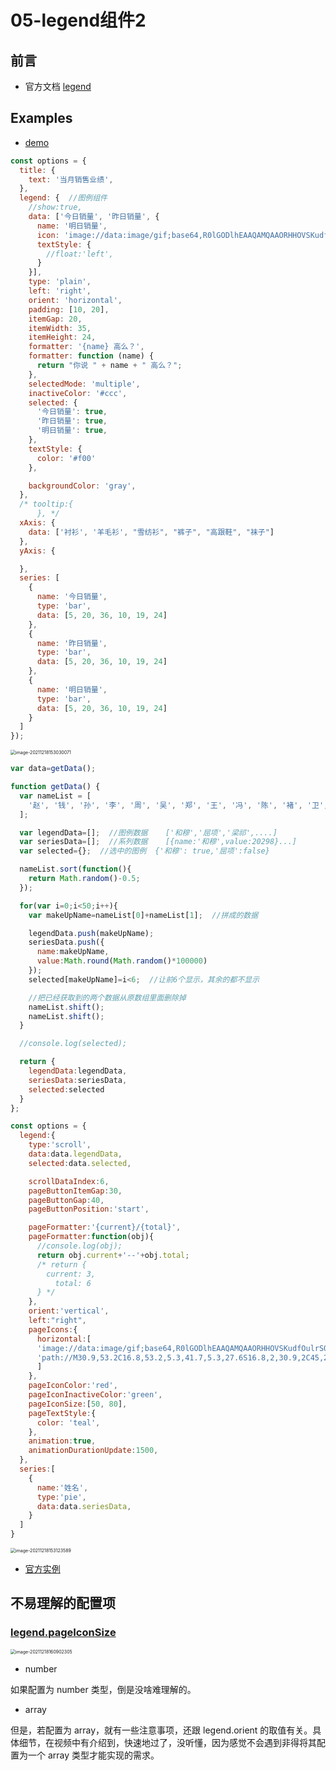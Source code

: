 # 05-legend组件2

## 前言

- 官方文档 [legend](https://echarts.apache.org/v4/zh/option.html#legend)

## Examples

- [demo](../codes/cxh/配置项legend.html)

```js
const options = {
  title: {
    text: '当月销售业绩',
  },
  legend: {  //图例组件
    //show:true,
    data: ['今日销量', '昨日销量', {
      name: '明日销量',
      icon: 'image://data:image/gif;base64,R0lGODlhEAAQAMQAAORHHOVSKudfOulrSOp3WOyDZu6QdvCchPGolfO0o/XBs/fNwfjZ0frl3/zy7////wAAAAAAAAAAAAAAAAAAAAAAAAAAAAAAAAAAAAAAAAAAAAAAAAAAAAAAAAAAAAAAACH5BAkAABAALAAAAAAQABAAAAVVICSOZGlCQAosJ6mu7fiyZeKqNKToQGDsM8hBADgUXoGAiqhSvp5QAnQKGIgUhwFUYLCVDFCrKUE1lBavAViFIDlTImbKC5Gm2hB0SlBCBMQiB0UjIQA7',
      textStyle: {
        //float:'left',
      }
    }],
    type: 'plain',
    left: 'right',
    orient: 'horizontal',
    padding: [10, 20],
    itemGap: 20,
    itemWidth: 35,
    itemHeight: 24,
    formatter: '{name} 高么？',
    formatter: function (name) {
      return "你说 " + name + " 高么？";
    },
    selectedMode: 'multiple',
    inactiveColor: '#ccc',
    selected: {
      '今日销量': true,
      '昨日销量': true,
      '明日销量': true,
    },
    textStyle: {
      color: '#f00'
    },

    backgroundColor: 'gray',
  },
  /* tooltip:{
      }, */
  xAxis: {
    data: ['衬衫', '羊毛衫', "雪纺衫", "裤子", "高跟鞋", "袜子"]
  },
  yAxis: {

  },
  series: [
    {
      name: '今日销量',
      type: 'bar',
      data: [5, 20, 36, 10, 19, 24]
    },
    {
      name: '昨日销量',
      type: 'bar',
      data: [5, 20, 36, 10, 19, 24]
    },
    {
      name: '明日销量',
      type: 'bar',
      data: [5, 20, 36, 10, 19, 24]
    }
  ]
});
```

<img src="https://gitee.com/dahuyou_top/pic-bed/raw/master/uPic/image-20211218153030071.png" alt="image-20211218153030071" style="zoom:50%;" />

```js
var data=getData();

function getData() {
  var nameList = [
    '赵', '钱', '孙', '李', '周', '吴', '郑', '王', '冯', '陈', '褚', '卫', '蒋', '沈', '韩', '杨', '朱', '秦', '尤', '许', '何', '吕', '施', '张', '孔', '曹', '严', '华', '金', '魏', '陶', '姜', '戚', '谢', '邹', '喻', '柏', '水', '窦', '章', '云', '苏', '潘', '葛', '奚', '范', '彭', '郎', '鲁', '韦', '昌', '马', '苗', '凤', '花', '方', '俞', '任', '袁', '柳', '酆', '鲍', '史', '唐', '费', '廉', '岑', '薛', '雷', '贺', '倪', '汤', '滕', '殷', '罗', '毕', '郝', '邬', '安', '常', '乐', '于', '时', '傅', '皮', '卞', '齐', '康', '伍', '余', '元', '卜', '顾', '孟', '平', '黄', '和', '穆', '萧', '尹', '姚', '邵', '湛', '汪', '祁', '毛', '禹', '狄', '米', '贝', '明', '臧', '计', '伏', '成', '戴', '谈', '宋', '茅', '庞', '熊', '纪', '舒', '屈', '项', '祝', '董', '梁', '杜', '阮', '蓝', '闵', '席', '季', '麻', '强', '贾', '路', '娄', '危'
  ];

  var legendData=[];  //图例数据    ['和穆','屈项','梁祁',....]
  var seriesData=[];  //系列数据    [{name:'和穆',value:20298}...]
  var selected={};  //选中的图例  {'和穆': true,'屈项':false}

  nameList.sort(function(){
    return Math.random()-0.5;
  });

  for(var i=0;i<50;i++){
    var makeUpName=nameList[0]+nameList[1];  //拼成的数据

    legendData.push(makeUpName);
    seriesData.push({
      name:makeUpName,
      value:Math.round(Math.random()*100000)
    });
    selected[makeUpName]=i<6;  //让前6个显示，其余的都不显示

    //把已经获取到的两个数据从原数组里面删除掉
    nameList.shift();
    nameList.shift();
  }

  //console.log(selected);

  return {
    legendData:legendData,
    seriesData:seriesData,
    selected:selected
  }
};

const options = {
  legend:{
    type:'scroll',
    data:data.legendData,
    selected:data.selected,

    scrollDataIndex:6,
    pageButtonItemGap:30,
    pageButtonGap:40,
    pageButtonPosition:'start',

    pageFormatter:'{current}/{total}',
    pageFormatter:function(obj){
      //console.log(obj);
      return obj.current+'--'+obj.total;
      /* return {
        current: 3,
          total: 6
      } */
    },
    orient:'vertical',
    left:"right",
    pageIcons:{
      horizontal:[
      'image://data:image/gif;base64,R0lGODlhEAAQAMQAAORHHOVSKudfOulrSOp3WOyDZu6QdvCchPGolfO0o/XBs/fNwfjZ0frl3/zy7////wAAAAAAAAAAAAAAAAAAAAAAAAAAAAAAAAAAAAAAAAAAAAAAAAAAAAAAAAAAAAAAACH5BAkAABAALAAAAAAQABAAAAVVICSOZGlCQAosJ6mu7fiyZeKqNKToQGDsM8hBADgUXoGAiqhSvp5QAnQKGIgUhwFUYLCVDFCrKUE1lBavAViFIDlTImbKC5Gm2hB0SlBCBMQiB0UjIQA7',
      'path://M30.9,53.2C16.8,53.2,5.3,41.7,5.3,27.6S16.8,2,30.9,2C45,2,56.4,13.5,56.4,27.6S45,53.2,30.9,53.2z M30.9,3.5C17.6,3.5,6.8,14.4,6.8,27.6c0,13.3,10.8,24.1,24.101,24.1C44.2,51.7,55,40.9,55,27.6C54.9,14.4,44.1,3.5,30.9,3.5z M36.9,35.8c0,0.601-0.4,1-0.9,1h-1.3c-0.5,0-0.9-0.399-0.9-1V19.5c0-0.6,0.4-1,0.9-1H36c0.5,0,0.9,0.4,0.9,1V35.8z M27.8,35.8 c0,0.601-0.4,1-0.9,1h-1.3c-0.5,0-0.9-0.399-0.9-1V19.5c0-0.6,0.4-1,0.9-1H27c0.5,0,0.9,0.4,0.9,1L27.8,35.8L27.8,35.8z'
      ]
    },
    pageIconColor:'red',
    pageIconInactiveColor:'green',
    pageIconSize:[50, 80],
    pageTextStyle:{
      color: 'teal',
    },
    animation:true,
    animationDurationUpdate:1500,
  },
  series:[
    {
      name:'姓名',
      type:'pie',
      data:data.seriesData,
    }
  ]
}
```

<img src="https://gitee.com/dahuyou_top/pic-bed/raw/master/uPic/image-20211218153123589.png" alt="image-20211218153123589" style="zoom:50%;" />

- [官方实例](https://echarts.apache.org/v4/examples/zh/editor.html?c=pie-legend)

## 不易理解的配置项

### [legend.pageIconSize](https://echarts.apache.org/v4/zh/option.html#legend.pageIconSize)

<img src="https://gitee.com/dahuyou_top/pic-bed/raw/master/uPic/image-20211218160902305.png" alt="image-20211218160902305" style="zoom:50%;" />

- number

如果配置为 number 类型，倒是没啥难理解的。

- array

但是，若配置为 array，就有一些注意事项，还跟 legend.orient 的取值有关。具体细节，在视频中有介绍到，快速地过了，没听懂，因为感觉不会遇到非得将其配置为一个 array 类型才能实现的需求。
